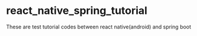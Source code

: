 # react_native_spring_tutorial
These are test tutorial codes between react native(android) and spring boot
